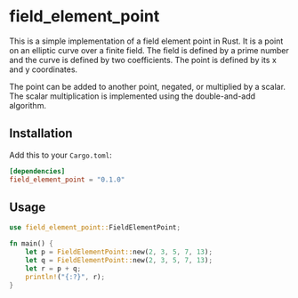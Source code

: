 # field_element_point

This is a simple implementation of a field element point in Rust. It is a point on an elliptic curve over a finite field. The field is defined by a prime number and the curve is defined by two coefficients. The point is defined by its x and y coordinates.

The point can be added to another point, negated, or multiplied by a scalar. The scalar multiplication is implemented using the double-and-add algorithm.

## Installation

Add this to your `Cargo.toml`:

```toml
[dependencies]
field_element_point = "0.1.0"
```

## Usage

```rust
use field_element_point::FieldElementPoint;

fn main() {
    let p = FieldElementPoint::new(2, 3, 5, 7, 13);
    let q = FieldElementPoint::new(2, 3, 5, 7, 13);
    let r = p + q;
    println!("{:?}", r);
}
```
